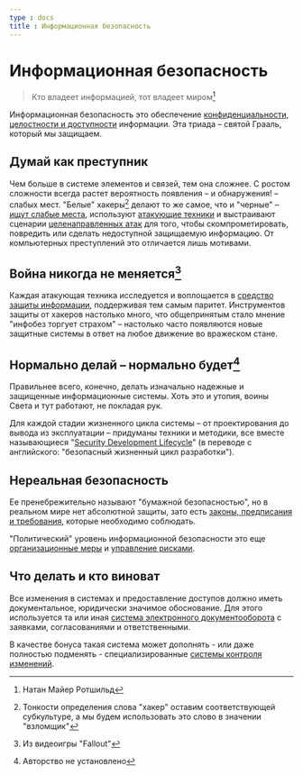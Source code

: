 ```yaml
---
type : docs
title : Информационная безопасность
---
```

# Информационная безопасность

> Кто владеет информацией, тот владеет миром[^1] 

Информационная безопасность это обеспечение [конфиденциальности, целостности и доступности](CIA) информации. Эта триада – святой Грааль, который мы защищаем.

## Думай как преступник

Чем больше в системе элементов и связей, тем она сложнее. С ростом сложности всегда растет вероятность появления – и обнаружения! – слабых мест. "Белые" хакеры[^2] делают то же самое, что и "черные" – [ищут слабые места](audit), используют [атакующие техники](attack) и выстраивают сценарии [целенаправленных атак](APT) для того, чтобы скомпрометировать, повредить или сделать недоступной защищаемую информацию. От компьютерных преступлений это отличается лишь мотивами.

## Война никогда не меняется[^3]

Каждая атакующая техника исследуется и воплощается в [средство защиты информации](tools), поддерживая тем самым паритет. Инструментов защиты от хакеров настолько много, что общепринятым стало мнение "инфобез торгует страхом" – настолько часто появляются новые защитные системы в ответ на любое движение во вражеском стане.

## Нормально делай – нормально будет[^4]

Правильнее всего, конечно, делать изначально надежные и защищенные информационные системы. Хоть это и утопия, воины Света и тут работают, не покладая рук. 

Для каждой стадии жизненного цикла системы – от проектирования до вывода из эксплуатации – придуманы техники и методики, все вместе называющиеся "[Security Development Lifecycle](SDL)" (в переводе с английского: "безопасный жизненный цикл разработки").

## Нереальная безопасность

Ее пренебрежительно называют "бумажной безопасностью", но в реальном мире нет абсолютной защиты, зато есть [законы, предписания и требования](/infosecurity/documentary), которые необходимо соблюдать. 

"Политический" уровень информационной безопасности это еще [организационные меры](organization) и [управление рисками](risk_man). 

## Что делать и кто виноват

Все изменения в системах и предоставление доступов должно иметь документальное, юридически значимое обоснование. Для этого используется та или иная [система электронного документооборота](edo) с заявками, согласованиями и ответственными. 

В качестве бонуса такая система может дополнять - или даже полностью подменять - специализированные [системы контроля изменений](VCS).

[^1]: Натан Майер Ротшильд
[^2]: Тонкости определения слова "хакер" оставим соответствующей субкультуре, а мы будем использовать это слово в значении "взломщик"
[^3]: Из видеоигры "Fallout"
[^4]: Авторство не установлено
[^4]: Народное творчество

